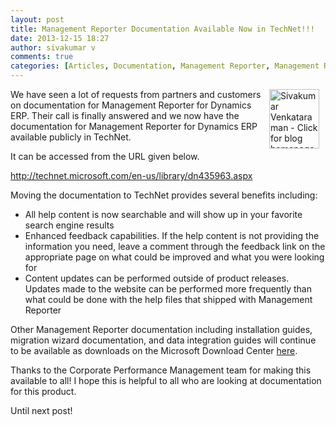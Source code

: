 ```yaml
---
layout: post
title: Management Reporter Documentation Available Now in TechNet!!!
date: 2013-12-15 18:27
author: sivakumar v
comments: true
categories: [Articles, Documentation, Management Reporter, Management Reporter 2012, Sivakumar Venkataraman, Technet, Uncategorized]
---
```

<p style="text-align:left;"><a title="Sivakumar Venkataraman - Click for blog homepage"><img src="https://microsofttpd.github.io/assets/0871.sivav.jpg" alt="Sivakumar Venkataraman - Click for blog homepage" width="80" height="95" align="right" border="0" hspace="10" /></a>We have seen a lot of requests from partners and customers on documentation for Management Reporter for Dynamics ERP. Their call is finally answered and we now have the documentation for Management Reporter for Dynamics ERP available publicly in TechNet.</p>
<p>It can be accessed from the URL given below.</p>
<p><a href="http://technet.microsoft.com/en-us/library/dn435963.aspx" target="_blank">http://technet.microsoft.com/en-us/library/dn435963.aspx</a></p>
<p>Moving the documentation to TechNet provides several benefits including:</p>
<ul>
<li>All help content is now searchable and will show up in your favorite search engine results</li>
<li>Enhanced feedback capabilities. If the help content is not providing the information you need, leave a comment through the feedback link on the appropriate page on what could be improved and what you were looking for</li>
<li>Content updates can be performed outside of product releases. Updates made to the website can be performed more frequently than what could be done with the help files that shipped with Management Reporter</li>
</ul>
<p>Other Management Reporter documentation including installation guides, migration wizard documentation, and data integration guides will continue to be available as downloads on the Microsoft Download Center <a href="http://www.microsoft.com/en-us/download/details.aspx?id=5916" target="_blank">here</a>.</p>
<p>Thanks to the Corporate Performance Management team for making this available to all! I hope this is helpful to all who are looking at documentation for this product.</p>
<p>Until next post!</p>
